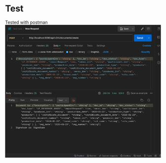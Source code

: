 # Test
Tested with postman
![Test](https://github.com/narcissusTheFlower/test-task/blob/94c46e130b2026da461eef5e08c73934a620dde1/2024-05-27_18-46.png "Title")
